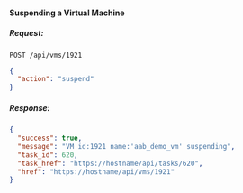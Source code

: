 #### Suspending a Virtual Machine

##### Request:

    POST /api/vms/1921

``` json
{
  "action": "suspend"
}
```

##### Response:

``` json
{
  "success": true,
  "message": "VM id:1921 name:'aab_demo_vm' suspending",
  "task_id": 620,
  "task_href": "https://hostname/api/tasks/620",
  "href": "https://hostname/api/vms/1921"
}
```
